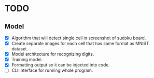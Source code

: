 # TODO
## Model
- [x] Algorithm that will detect single cell in screenshot of sudoku board.
- [x] Create separate images for each cell that has same format as MNIST dataset.
- [x] Model architecture for recognizing digits.
- [x] Training model.
- [x] Formatting output so it can be injected into code.
- [ ] CLI interface for running whole program.